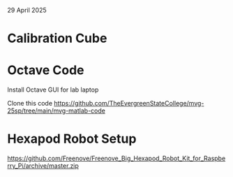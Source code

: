 29 April 2025

# Calibration Cube



# Octave Code

Install Octave GUI for lab laptop

Clone this code
https://github.com/TheEvergreenStateCollege/mvg-25sp/tree/main/mvg-matlab-code

# Hexapod Robot Setup

https://github.com/Freenove/Freenove_Big_Hexapod_Robot_Kit_for_Raspberry_Pi/archive/master.zip
